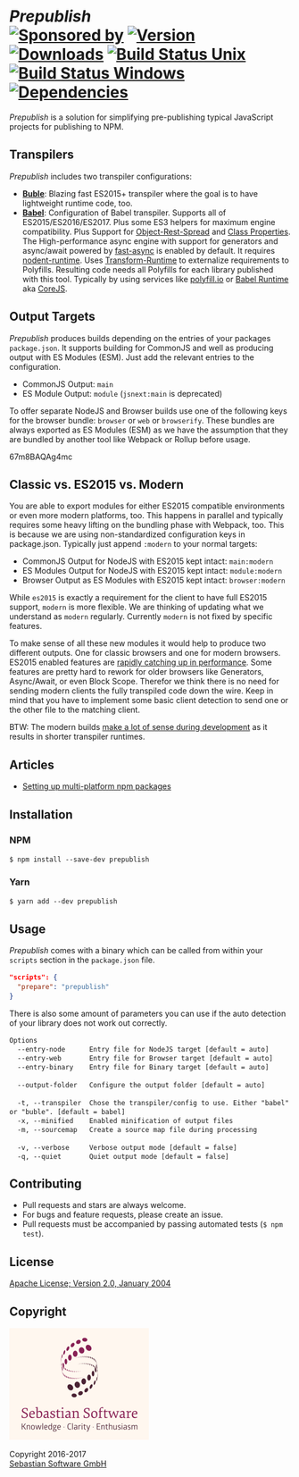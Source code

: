 # *Prepublish* <br/>[![Sponsored by][sponsor-img]][sponsor] [![Version][npm-version-img]][npm] [![Downloads][npm-downloads-img]][npm] [![Build Status Unix][travis-img]][travis] [![Build Status Windows][appveyor-img]][appveyor] [![Dependencies][deps-img]][deps]

*Prepublish* is a solution for simplifying pre-publishing typical JavaScript projects for publishing to NPM.

[sponsor-img]: https://img.shields.io/badge/Sponsored%20by-Sebastian%20Software-692446.svg
[sponsor]: https://www.sebastian-software.de
[deps]: https://david-dm.org/sebastian-software/prepublish
[deps-img]: https://david-dm.org/sebastian-software/prepublish.svg
[npm]: https://www.npmjs.com/package/prepublish
[npm-downloads-img]: https://img.shields.io/npm/dm/prepublish.svg
[npm-version-img]: https://img.shields.io/npm/v/prepublish.svg
[travis-img]: https://img.shields.io/travis/sebastian-software/prepublish/master.svg?branch=master&label=unix%20build
[appveyor-img]: https://img.shields.io/appveyor/ci/swernerx/prepublish/master.svg?label=windows%20build
[travis]: https://travis-ci.org/sebastian-software/prepublish
[appveyor]: https://ci.appveyor.com/project/swernerx/prepublish/branch/master


## Transpilers

*Prepublish* includes two transpiler configurations:

- **[Buble](https://buble.surge.sh/guide/)**: Blazing fast ES2015+ transpiler where the goal is to have lightweight runtime code, too.
- **[Babel](https://babeljs.io/docs/plugins/preset-latest/)**: Configuration of Babel transpiler. Supports all of ES2015/ES2016/ES2017. Plus some ES3 helpers for maximum engine compatibility. Plus Support for [Object-Rest-Spread](https://babeljs.io/docs/plugins/transform-object-rest-spread/) and [Class Properties](https://babeljs.io/docs/plugins/transform-class-properties/). The High-performance async engine with support for generators and async/await powered by [fast-async](https://github.com/MatAtBread/fast-async) is enabled by default. It requires [nodent-runtime](https://github.com/MatAtBread/nodent-runtime). Uses [Transform-Runtime](https://github.com/babel/babel/tree/master/packages/babel-plugin-transform-runtime) to externalize requirements to Polyfills. Resulting code needs all Polyfills for each library published with this tool. Typically by using services like [polyfill.io](https://qa.polyfill.io/v2/docs/) or [Babel Runtime](https://github.com/babel/babel/tree/master/packages/babel-runtime) aka [CoreJS](https://github.com/zloirock/core-js).


## Output Targets

*Prepublish* produces builds depending on the entries of your packages `package.json`. It supports
building for CommonJS and well as producing output with ES Modules (ESM). Just add the relevant entries to
the configuration.

- CommonJS Output: `main`
- ES Module Output: `module` (`jsnext:main` is deprecated)

To offer separate NodeJS and Browser builds use one of the following keys for the browser bundle: `browser` or `web` or `browserify`. These bundles are always exported as ES Modules (ESM) as we have the assumption that they are bundled by another tool like Webpack or Rollup before usage.

67m8BAQAg4mc
## Classic vs. ES2015 vs. Modern

You are able to export modules for either ES2015 compatible environments or even more modern platforms, too. This happens in parallel and typically requires some heavy lifting on the bundling phase with Webpack, too. This is because we are using non-standardized configuration keys in package.json. Typically just append `:modern` to your normal targets:

- CommonJS Output for NodeJS with ES2015 kept intact: `main:modern`
- ES Modules Output for NodeJS with ES2015 kept intact: `module:modern`
- Browser Output as ES Modules with ES2015 kept intact: `browser:modern`

While `es2015` is exactly a requirement for the client to have full ES2015 support, `modern` is more flexible.
We are thinking of updating what we understand as `modern` regularly. Currently `modern` is not fixed by specific
features.

To make sense of all these new modules it would help to produce two different outputs. One for classic browsers and one for modern browsers. ES2015 enabled features are [rapidly catching up in performance](https://kpdecker.github.io/six-speed/). Some features are pretty hard to rework for older browsers like Generators, Async/Await, or even Block Scope. Therefor we think there is no need for sending modern clients the fully transpiled code down the wire. Keep in mind that you have to implement some basic client detection to send one or the other file to the matching client.

BTW: The modern builds [make a lot of sense during development](https://medium.com/@gajus/dont-use-babel-transpilers-when-debugging-an-application-890ee528a5b3) as it results in shorter transpiler runtimes.


## Articles

- [Setting up multi-platform npm packages](http://2ality.com/2017/04/setting-up-multi-platform-packages.html)



## Installation

### NPM

```console
$ npm install --save-dev prepublish
```

### Yarn

```console
$ yarn add --dev prepublish
```



## Usage

*Prepublish* comes with a binary which can be called from within your `scripts` section
in the `package.json` file.

```json
"scripts": {
  "prepare": "prepublish"
}
```

There is also some amount of parameters you can use if the auto detection of your library does not work out correctly.

```
Options
  --entry-node      Entry file for NodeJS target [default = auto]
  --entry-web       Entry file for Browser target [default = auto]
  --entry-binary    Entry file for Binary target [default = auto]

  --output-folder   Configure the output folder [default = auto]

  -t, --transpiler  Chose the transpiler/config to use. Either "babel" or "buble". [default = babel]
  -x, --minified    Enabled minification of output files
  -m, --sourcemap   Create a source map file during processing

  -v, --verbose     Verbose output mode [default = false]
  -q, --quiet       Quiet output mode [default = false]
```


## Contributing

* Pull requests and stars are always welcome.
* For bugs and feature requests, please create an issue.
* Pull requests must be accompanied by passing automated tests (`$ npm test`).


## License

[Apache License; Version 2.0, January 2004](http://www.apache.org/licenses/LICENSE-2.0)


## Copyright

<img src="assets/sebastiansoftware.png" alt="Sebastian Software GmbH Logo" width="250" height="200"/>

Copyright 2016-2017<br/>[Sebastian Software GmbH](http://www.sebastian-software.de)
